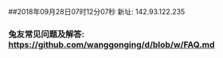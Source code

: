 ##2018年09月28日07时12分07秒 新址: 142.93.122.235
### 兔友常见问题及解答: https://github.com/wanggonging/d/blob/w/FAQ.md
